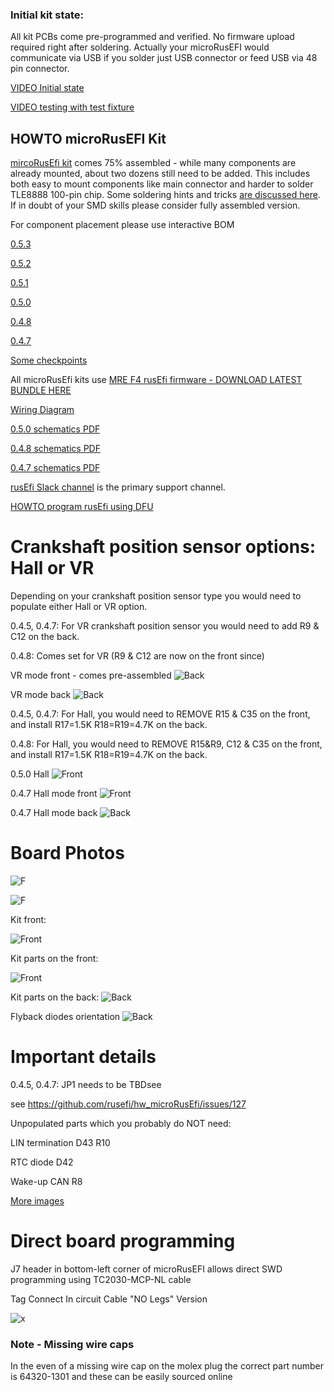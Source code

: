 ### Initial kit state:

All kit PCBs come pre-programmed and verified. No firmware upload required right after soldering. Actually your microRusEFI would
communicate via USB if you solder just USB connector or feed USB via 48 pin connector.

[VIDEO Initial state](https://www.youtube.com/watch?v=3vWbIECoLg8)

[VIDEO testing with test fixture](https://www.youtube.com/watch?v=pAaNUaCQaz0)


## HOWTO microRusEFI Kit


[mircoRusEfi kit](https://www.ebay.com/itm/333517397424) comes 75% assembled - while many components are already mounted, about two dozens
still need to be added. This includes both easy to mount components like main connector and harder to solder
TLE8888 100-pin chip. Some soldering hints and tricks [are discussed here](https://rusefi.com/forum/viewtopic.php?t=425).
If in doubt of your SMD skills please consider fully assembled version. 


For component placement please use interactive BOM

[0.5.3](https://rusefi.com/docs/ibom/micro_rusEFI_R0.5.3.html)

[0.5.2](https://rusefi.com/docs/ibom/micro_rusEFI_R0.5.2.html)

[0.5.1](https://rusefi.com/docs/ibom/micro_rusEFI_R0.5.1.html)

[0.5.0](https://rusefi.com/docs/ibom/micro_rusEFI_0.5.0.html)

[0.4.8](https://rusefi.com/docs/ibom/microRusEfi_R0.4.8.html)

[0.4.7](https://rusefi.com/docs/ibom/microRusEfi_R0.4.7.html)


[Some checkpoints](Hardware/microrusefi/Hardware_microRusEfi_0_4_7_front_checks.jpg)


All microRusEfi kits use [MRE F4 rusEfi firmware - DOWNLOAD LATEST BUNDLE HERE](https://rusefi.com/build_server/rusefi_bundle_mre_f4.zip)




[Wiring Diagram](Hardware-microRusEfi-wiring)

[0.5.0 schematics PDF](https://github.com/rusefi/hw_microRusEfi/blob/master/micro_rusEFI_Schematic_0_5_0.pdf)

[0.4.8 schematics PDF](https://github.com/rusefi/hw_microRusEfi/blob/master/microRusEfi_Schematic_0_4_8.pdf)

[0.4.7 schematics PDF](https://github.com/rusefi/hw_microRusEfi/blob/master/microRusEfi_Schematic_0_4_7.pdf)


[rusEfi Slack channel](https://rusefi.com/forum/viewtopic.php?f=13&t=1198) is the primary support channel.

[HOWTO program rusEfi using DFU](HOWTO-DFU)

# Crankshaft position sensor options: Hall or VR

Depending on your crankshaft position sensor type you would need to populate either Hall or VR option.

0.4.5, 0.4.7: For VR crankshaft position sensor you would need to add R9 & C12 on the back.

0.4.8: Comes set for VR (R9 & C12 are now on the front since)

VR mode front - comes pre-assembled
![Back](Hardware/microrusefi/Hardware_microRusEfi_0.4.7_vr_front.png)

VR mode back
![Back](Hardware/microrusefi/Hardware_microRusEfi_0.4.7_vr_back.jpg)


0.4.5, 0.4.7: For Hall, you would need to REMOVE R15 & C35 on the front, and install R17=1.5K R18=R19=4.7K on the back.

0.4.8: For Hall, you would need to REMOVE R15&R9, C12 & C35 on the front, and install R17=1.5K R18=R19=4.7K on the back.

0.5.0 Hall
![Front](Hardware/microrusefi/Hardware_microRusEfi_0.5.0_hall_mode.jpg)

0.4.7 Hall mode front
![Front](Hardware/microrusefi/Hardware_microRusEfi_0.4.7_hall_front.jpg)

0.4.7 Hall mode back
![Back](Hardware/microrusefi/Hardware_microRusEfi_0.4.7_hall_back.png)



# Board Photos

![F](Hardware/microrusefi/Hardware_microRusEfi_0.5.3_assembled_front.jpg)

![F](Hardware/microrusefi/Hardware_microRusEfi_0.5.0_module_assembled_front.jpg)


Kit front:

![Front](Hardware/microrusefi/Hardware_microRusEfi_0.4.7_pre_assembled_front.jpg)

Kit parts on the front:

![Front](Hardware/microrusefi/Hardware_microRusEfi_0.4.7_kit_front.jpg)

Kit parts on the back:
![Back](Hardware/microrusefi/Hardware_microRusEfi_0.4.7_kit_assembled_back.jpg)

Flyback diodes orientation
![Back](Hardware/microrusefi/Hardware_microRusEfi_0.4.7_kit_diodes_orientation.jpg)


# Important details
0.4.5, 0.4.7: 
JP1 needs to be TBDsee

see https://github.com/rusefi/hw_microRusEfi/issues/127

Unpopulated parts which you probably do NOT need:

LIN termination D43 R10

RTC diode D42

Wake-up CAN R8

[More images](https://github.com/rusefi/hw_microRusEfi/blob/master/gerbers)

# Direct board programming

J7 header in bottom-left corner of microRusEFI allows direct SWD programming using TC2030-MCP-NL cable

Tag Connect In circuit Cable "NO Legs" Version

![x](Hardware/microrusefi/TC2030_SWD.jpg)

### Note - Missing wire caps  
In the even of a missing wire cap on the molex plug the correct part number is 64320-1301 and these can be easily sourced online  